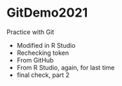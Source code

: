 # GitDemo2021
Practice with Git
- Modified in R Studio
- Rechecking token
- From GitHub
- From R Studio, again, for last time
- final check, part 2